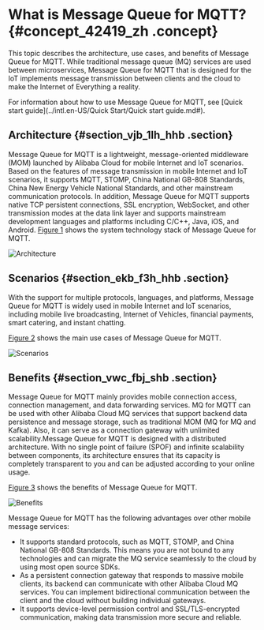 # What is Message Queue for MQTT? {#concept_42419_zh .concept}

This topic describes the architecture, use cases, and benefits of Message Queue for MQTT. While traditional message queue \(MQ\) services are used between microservices, Message Queue for MQTT that is designed for the IoT implements message transmission between clients and the cloud to make the Internet of Everything a reality.

For information about how to use Message Queue for MQTT, see [Quick start guide](../intl.en-US/Quick Start/Quick start guide.md#).

## Architecture {#section_vjb_1lh_hhb .section}

Message Queue for MQTT is a lightweight, message-oriented middleware \(MOM\) launched by Alibaba Cloud for mobile Internet and IoT scenarios. Based on the features of message transmission in mobile Internet and IoT scenarios, it supports MQTT, STOMP, China National GB-808 Standards, China New Energy Vehicle National Standards, and other mainstream communication protocols. In addition, Message Queue for MQTT supports native TCP persistent connections, SSL encryption, WebSocket, and other transmission modes at the data link layer and supports mainstream development languages and platforms including C/C++, Java, iOS, and Android. [Figure 1](#fig_tny_xjh_hhb) shows the system technology stack of Message Queue for MQTT.

![](images/42260_en-US.png "Architecture")

## Scenarios {#section_ekb_f3h_hhb .section}

With the support for multiple protocols, languages, and platforms, Message Queue for MQTT is widely used in mobile Internet and IoT scenarios, including mobile live broadcasting, Internet of Vehicles, financial payments, smart catering, and instant chatting.

[Figure 2](#fig_yvq_4kh_hhb) shows the main use cases of Message Queue for MQTT.

![](images/42264_en-US.png "Scenarios")

## Benefits {#section_vwc_fbj_shb .section}

Message Queue for MQTT mainly provides mobile connection access, connection management, and data forwarding services. MQ for MQTT can be used with other Alibaba Cloud MQ services that support backend data persistence and message storage, such as traditional MOM \(MQ for MQ and Kafka\). Also, it can serve as a connection gateway with unlimited scalability.Message Queue for MQTT is designed with a distributed architecture. With no single point of failure \(SPOF\) and infinite scalability between components, its architecture ensures that its capacity is completely transparent to you and can be adjusted according to your online usage.

[Figure 3](#fig_vnq_rkh_hhb) shows the benefits of Message Queue for MQTT.

![](images/42265_en-US.png "Benefits")

Message Queue for MQTT has the following advantages over other mobile message services:

-   It supports standard protocols, such as MQTT, STOMP, and China National GB-808 Standards. This means you are not bound to any technologies and can migrate the MQ service seamlessly to the cloud by using most open source SDKs.
-   As a persistent connection gateway that responds to massive mobile clients, its backend can communicate with other Alibaba Cloud MQ services. You can implement bidirectional communication between the client and the cloud without building individual gateways.
-   It supports device-level permission control and SSL/TLS-encrypted communication, making data transmission more secure and reliable.

